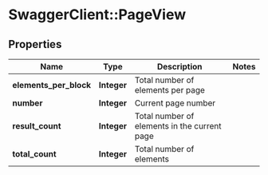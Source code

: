 # SwaggerClient::PageView

## Properties
Name | Type | Description | Notes
------------ | ------------- | ------------- | -------------
**elements_per_block** | **Integer** | Total number of elements per page | 
**number** | **Integer** | Current page number | 
**result_count** | **Integer** | Total number of elements in the current page | 
**total_count** | **Integer** | Total number of elements | 


